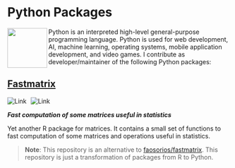 

# Python Packages

[<img src="https://upload.wikimedia.org/wikipedia/commons/thumb/0/0a/Python.svg/2048px-Python.svg.png"  width="90" height="90" align="left">](https://www.python.org/)

Python is an interpreted high-level general-purpose programming language. Python is used for web development, AI, machine learning, operating systems, 
mobile application development, and video games. I contribute as developer/maintainer of the following Python packages:



## [Fastmatrix](https://gitlab.com/fralfaro/fastmatrix)
<a href="https://gitlab.com/FAAM/fastmatrix"><img alt="Link" src="https://img.shields.io/badge/fastmatrix-package-blue" style="float:left; padding-right:10px" ></a>
<a href="https://www.python.org/downloads/release/python-380/"><img alt="Link" src="https://img.shields.io/badge/python-3.8-blue.svg" style="float:left; padding-right:10px" ></a>
&nbsp;

_**Fast computation of some matrices useful in statistics**_

Yet another R package for matrices. It contains a small set of functions to fast computation of some matrices and operations useful in statistics.

> **Note**: This repository is an alternative to [faosorios/fastmatrix](https://github.com/faosorios/fastmatrix). This repository is just a transformation of packages from R to Python.